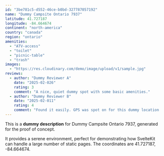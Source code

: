 ```yaml
---
id: "3be781c5-d552-46ce-b0bd-327787057192"
name: "Dummy Campsite Ontario 7937"
latitude: 41.727187
longitude: -84.664674
continent: "north-america"
country: "canada"
region: "ontario"
amenities:
  - "ATV-access"
  - "toilet"
  - "picnic-table"
  - "trash"
images:
  - "https://res.cloudinary.com/demo/image/upload/v1/sample.jpg"
reviews:
  - author: "Dummy Reviewer A"
    date: "2025-02-026"
    rating: 3
    comment: "A nice, quiet dummy spot with some basic amenities."
  - author: "Dummy Reviewer B"
    date: "2025-02-011"
    rating: 4
    comment: "Found it easily. GPS was spot on for this dummy location."
---
```


This is a **dummy description** for Dummy Campsite Ontario 7937, generated for the proof of concept.

It provides a serene environment, perfect for demonstrating how SvelteKit can handle a large number of static pages. The coordinates are 41.727187, -84.664674.
